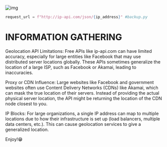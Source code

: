 ![img](https://github.com/user-attachments/assets/74b5f95b-3816-4dc7-a404-a55e0fe1a285)
```py
request_url = f"http://ip-api.com/json/{ip_address}" #backup.py
```
<h1>INFORMATION GATHERING</h1>
<p>Geolocation API Limitations: Free APIs like ip-api.com can have limited accuracy, especially for large entities like Facebook that may use distributed server locations globally. These APIs sometimes generalize the location of a large ISP, such as Facebook or Akamai, leading to inaccuracies.

Proxy or CDN Influence: Large websites like Facebook and government websites often use Content Delivery Networks (CDNs) like Akamai, which can mask the true location of their servers. Instead of providing the actual physical server location, the API might be returning the location of the CDN node closest to you.

IP Blocks: For large organizations, a single IP address can map to multiple locations due to how their infrastructure is set up (load balancers, multiple data centers, etc.). This can cause geolocation services to give a generalized location.<p>

Enjoy!😁
